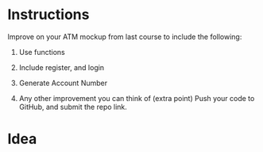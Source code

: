 # Instructions
Improve on your ATM mockup from last course to include the following:

 

1. Use functions

2. Include register, and login

3. Generate Account Number

4. Any other improvement you can think of (extra point)
Push your code to GitHub, and submit the repo link.
   
# Idea
